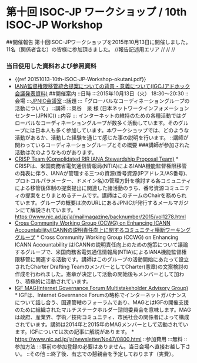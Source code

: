 # 第十回 ISOC-JP ワークショップ / 10th ISOC-JP Workshop
##開催報告
第十回ISOC-JPワークショップを2015年10月13日に開催しました。11名（関係者含む）の皆様に参加頂きました。
//報告記述用エリア
//
//
//
### 当日使用した資料および参照資料
*  {{ref 20151013-10th-ISOC-JP-Workshop-okutani.pdf}}
*  [IANA監督権限移管統合提案についての背景・意義について(IGCJアドホック会議発表資料)](http://igcj.jp/meetings/2015/0901/20150901-okutani.pdf)
##開催案内
::日時
:::2015年10月13日（火） 18:30〜20:30
::会場
:::[JPNIC会議室](https://www.nic.ad.jp/ja/profile/map.html)
::話題
:::「グローバルなコーディネーショングループの活動について」
::講師
:::奥谷　泉 様 (日本ネットワークインフォメーションセンター(JPNIC))
::内容
::: インターネットの維持のための各種活動ではグローバルなコーディネーショングループが数多く活動しています。そのグループには日本人も多く参加しています。本ワークショップでは、どのような活動があるか、活動した経験を通じて感じた事の説明を行います。
::講師が関わっているコーディネーショングループとその概要
###講師が参加された活動は次のようなものがあります。
* [CRISP Team (Consolidated RIR IANA Stewardship Proposal Team)](https://www.nro.net/nro-and-internet-governance/iana-oversight/consolidated-rir-iana-stewardship-proposal-team-crisp-team)
       * CRISPは、米国商務省電気通信情報局(NTIA)によるIANA機能監督権限移管の発表に伴う、IANAが管理する三つの資源(番号資源(IPアドレス/AS番号)、プロトコルパラメーター、ドメイン名)の管理方針を検討する各コミュニティによる移管後体制の提案提出に関連した諸活動のうち、番号資源コミュニティの提案をとりまとめるチームです。講師はこのチームのChairを務められています。グループの概要は次のURLにあるJPNICが発行するメールマガジンにて解説されています。
           * https://www.nic.ad.jp/ja/mailmagazine/backnumber/2015/vol1278.html
* [Cross Community Working Group (CCWG) on Enhancing ICANN Accountability/ICANNの説明責任向上に関するコミュニティ横断ワーキンググループ](https://community.icann.org/display/acctcrosscomm/CCWG+on+Enhancing+ICANN+Accountability)
       * Cross Community Working Group (CCWG) on Enhancing ICANN Accountability はICANNの説明責任向上のための施策について議論するグループで、米国商務省電気通信情報局(NTIA)によるIANA機能監督権限移管に関連する活動です。講師はこのグループの活動開始にあたって設立されたCharter Drafting TeamのメンバーとしてCharter(憲章)の文案検討の作成を行われました。憲章が決定して活動の開始後もメンバーとして加わり、積極的に活動されています。
* [IGF MAG(Internet Governance Forum Multistakeholder Advisory Group)](http://www.intgovforum.org/cms/magabout)
       * IGFは、Internet Governance Forumの略称でインターネットガバナンスについて話し合う、国連管轄のフォーラムであり、MAGとはIGFの開催支援のために組織されたマルチステークホルダー諮問委員会を意味します。MAGは政府、産業界、学術／技術コミュニティ、市民社会の関係者によって構成されています。講師は2014年と2015年のMAGメンバーとして活動されています。IGFについては次の記事に解説があります。
           * https://www.nic.ad.jp/ja/newsletter/No47/0800.html
::参加費用
:::無料
::参加方法
:::事前の参加登録の必要はありません。当日会場へ直接お越し下さい。
::その他
:::終了後、有志での懇親会を予定しております（実費）。
